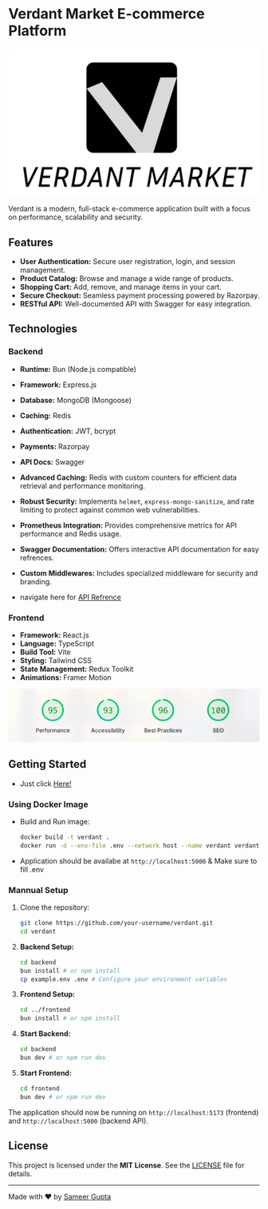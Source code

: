 # Verdant Market E-commerce Platform

![Verdant Banner](banner.webp)

Verdant is a modern, full-stack e-commerce application built with a focus on performance, scalability and security.

## Features

-   **User Authentication:** Secure user registration, login, and session management.
-   **Product Catalog:** Browse and manage a wide range of products.
-   **Shopping Cart:** Add, remove, and manage items in your cart.
-   **Secure Checkout:** Seamless payment processing powered by Razorpay.
-   **RESTful API:** Well-documented API with Swagger for easy integration.

## Technologies

### Backend

-   **Runtime:** Bun (Node.js compatible)
-   **Framework:** Express.js
-   **Database:** MongoDB (Mongoose)
-   **Caching:** Redis
-   **Authentication:** JWT, bcrypt
-   **Payments:** Razorpay
-   **API Docs:** Swagger

-   **Advanced Caching:** Redis with custom counters for efficient data retrieval and performance monitoring.
-   **Robust Security:** Implements `helmet`, `express-mongo-sanitize`, and rate limiting to protect against common web vulnerabilities.
-   **Prometheus Integration:** Provides comprehensive metrics for API performance and Redis usage.
-   **Swagger Documentation:** Offers interactive API documentation for easy refrences.
-   **Custom Middlewares:** Includes specialized middleware for security and branding.

-   navigate here for [API Refrence](verdant.samthetechi.site/docs)

### Frontend

-   **Framework:** React.js
-   **Language:** TypeScript
-   **Build Tool:** Vite
-   **Styling:** Tailwind CSS
-   **State Management:** Redux Toolkit
-   **Animations:** Framer Motion


![Performance](performance.webp)

## Getting Started

-   Just click [Here!](verdant.samthetechi.site)

### Using Docker Image

- Build and Run image:
    ```bash
    docker build -t verdant .
    docker run -d --env-file .env --network host --name verdant verdant
    ```
- Application should be availabe at  `http://localhost:5000` & Make sure to fill .env

### Mannual Setup

1.  Clone the repository:
    ```bash
    git clone https://github.com/your-username/verdant.git
    cd verdant
    ```
2.  **Backend Setup:**
    ```bash
    cd backend
    bun install # or npm install
    cp example.env .env # Configure your environment variables
    ```
3.  **Frontend Setup:**
    ```bash
    cd ../frontend
    bun install # or npm install
    ```
4.  **Start Backend:**
    ```bash
    cd backend
    bun dev # or npm run dev 
    ```
5.  **Start Frontend:**
    ```bash
    cd frontend
    bun dev # or npm run dev
    ```

The application should now be running on `http://localhost:5173` (frontend) and `http://localhost:5000` (backend API).

## License

This project is licensed under the **MIT License**. See the [LICENSE](LICENSE) file for details.

---

Made with ❤️ by [Sameer Gupta](https://github.com/SamTheTechi)

